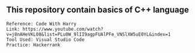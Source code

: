 ## This repository contain basics of C++ language
    Reference: Code With Harry
    Link: https://www.youtube.com/watch?v=j8nAHeVKL08&list=PLu0W_9lII9agpFUAlPFe_VNSlXW5uE0YL&index=1
    Tool Used: Visual Studio Code
    Practice: Hackerrank